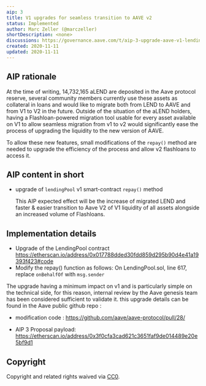 ```yaml
---
aip: 3
title: V1 upgrades for seamless transition to AAVE v2 
status: Implemented
author: Marc Zeller (@marczeller)
shortDescription: <none>
discussions: https://governance.aave.com/t/aip-3-upgrade-aave-v1-lendingpool-contract-for-seamless-migration-to-v2/1383
created: 2020-11-11
updated: 2020-11-11
---
```


## AIP rationale

At the time of writing, 14,732,165 aLEND are deposited in the Aave protocol reserve, several community members currently use these assets as collateral in loans and would like to migrate both from LEND to AAVE and from V1 to V2 in the future.
Outside of the situation of the aLEND holders, having a Flashloan-powered migration tool usable for every asset available on V1 to allow seamless migration from v1 to v2 would significantly ease the process of upgrading the liquidity to the new version of AAVE.

To allow these new features, small modifications of the `repay()` method are needed to upgrade the efficiency of the process and allow v2 flashloans to access it.

## AIP content in short

- upgrade of `lendingPool` v1 smart-contract `repay()` method
  
  This AIP expected effect will be the increase of migrated LEND and faster & easier transition to Aave V2 of V1 liquidity of all assets alongside an increased volume of Flashloans.


## Implementation details

- Upgrade of the LendingPool contract https://etherscan.io/address/0x017788dded30fdd859d295b90d4e41a19393f423#code
- Modify the repay() function as follows:
On LendingPool.sol, line 617, replace `onBehalfOf` with `msg.sender`

The upgrade having a minimum impact on v1 and is particularly simple on the technical side, for this reason, internal review by the Aave genesis team has been considered sufficient to validate it.
this upgrade details can be found in the Aave public github repo :

- modification code : https://github.com/aave/aave-protocol/pull/28/

- AIP 3 Proposal payload: https://etherscan.io/address/0x3f0cfa3cad621c3651faf9de014489e20e5bf9d1
  
## Copyright

Copyright and related rights waived via [CC0](https://creativecommons.org/publicdomain/zero/1.0/).
